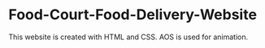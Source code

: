 # Food-Court-Food-Delivery-Website
This website is created with HTML and CSS. AOS is used for animation.
